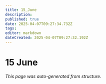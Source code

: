 ```yaml
---
title: 15_June
description: 
published: true
date: 2025-04-07T09:27:34.732Z
tags: 
editor: markdown
dateCreated: 2025-04-07T09:27:32.192Z
---
```


# 15 June

*This page was auto-generated from structure.*